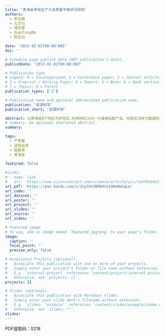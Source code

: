 ```yaml
---
title: '青海省草地生产力及草畜平衡状况研究'
authors:
  - 李文娟
  - 九次力
  - 谭忠厚
  - XuanlongMa
  - 陈全功

date: '2012-02-02T00:00:00Z'
doi: ''

# Schedule page publish date (NOT publication's date).
publishDate: '2012-02-02T00:00:00Z'

# Publication type.
# Legend: 0 = Uncategorized; 1 = Conference paper; 2 = Journal article;
# 3 = Preprint / Working Paper; 4 = Report; 5 = Book; 6 = Book section;
# 7 = Thesis; 8 = Patent
publication_types: ['2']

# Publication name and optional abbreviated publication name.
publication: '资源科学'
publication_short: '资源科学'

abstract: 以青海省8个地区为研究区,利用MODIS归一化植被指数产品、地面实测样方数据和统计资料,建立青海省天然草地资源产量估算模型以及各地区草畜平衡监测模型,对青海省各地区的天然草地产草量及超载状况进行分析。结果表明:①2007年全省天然草地产草量为12552.1×104t,其中以海北地区最高,占36.60%,最小的为西宁和海东地区,分别为1.40%和1.60%;②2007年全省天然草地超载最严重的是西宁、海东和海南,超载率均高于100%,未超载的地区是海北和海西;③考虑农业、林业等补饲因素后,计算得出海南地区超载最严重,超载率为181.30%;除海西和海北两地区外,其他地区的超载率相对于天然草地有所下降,但仍有较严重超载。因此,应当加大农业、林业等补饲,维持天然草地及地区畜牧业的有效、合理发展。
# Summary. An optional shortened abstract.
summary: 

tags:
  - 产草量
  - 遥感监测
  - 超载率
  - 青海省
  
featured: false

#links:
# - name: link
#   url: 'https://www.sciencedirect.com/science/article/pii/S1470160X21006658'
url_pdf: 'https://pan.baidu.com/s/1CpfmYUBRN4UvI48mNwzqLw'
url_code: ''
url_dataset: ''
url_poster: ''
url_project: ''
url_slides: ''
url_source: ''
url_video: ''

# Featured image
# To use, add an image named `featured.jpg/png` to your page's folder.
image:
  caption: ''
  focal_point: ''
  preview_only: false

# Associated Projects (optional).
#   Associate this publication with one or more of your projects.
#   Simply enter your project's folder or file name without extension.
#   E.g. `internal-project` references `content/project/internal-project/index.md`.
#   Otherwise, set `projects: []`.
projects: []

# Slides (optional).
#   Associate this publication with Markdown slides.
#   Simply enter your slide deck's filename without extension.
#   E.g. `slides: "example"` references `content/slides/example/index.md`.
#   Otherwise, set `slides: ""`.
slides:
---
```


PDF提取码：0218